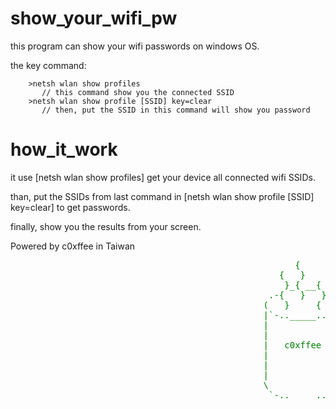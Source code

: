 # show_your_wifi_pw
  this program can show your wifi passwords on windows OS.   
  
  the key command:                           
  
        >netsh wlan show profiles
           // this command show you the connected SSID
        >netsh wlan show profile [SSID] key=clear
           // then, put the SSID in this command will show you password
                  
# how_it_work
  it use [netsh wlan show profiles] get your device all connected wifi SSIDs.  
  
  than, put the SSIDs from last command in [netsh wlan show profile [SSID] key=clear] to get passwords.        
  
  finally, show you the results from your screen.                

Powered by c0xffee in Taiwan
<pre style="line-height:16px;color: green">
                                                      {
                                                   {   }
                                                    }_{ __{
                                                 .-{   }   }-.
                                                (   }     {   )
                                                |`-.._____..-'|
                                                |             ;--.
                                                |            (__  \
                                                |   c0xffee   | )  )
                                                |             |/  /
                                                |             /  /
                                                |            (  /
                                                \             y'
                                                 `-.._____..-'
</pre>

